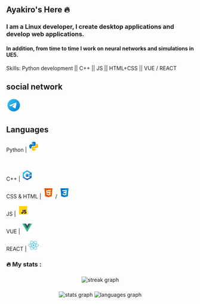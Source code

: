 ## Ayakiro's Here 🔥
### I am a Linux developer, I create desktop applications and develop web applications.
#### In addition, from time to time I work on neural networks and simulations in UE5.

Skills: Python development || C++ || JS || HTML+CSS || VUE / REACT 


## social network
<a href="https://t.me/Ayakiro">
  <img src="image.png" width="40" height="40" alt="Telegram">
</a>

## Languages
<p> Python |  <img src="python.svg" width="30" height="30" alt="python"> </p> 
<br>
<p> C++ |  <img src="cpp.svg" width="30" height="30" alt="python"> </p>
<p> CSS & HTML |  <img src="html.svg" width="30" height="30" alt="python"> / <img src="css.svg" width="30" height="30" alt="python"> </p> 
<p> JS |  <img src="js.svg" width="30" height="30" alt="python"> </p> 
<p> VUE |  <img src="vue.svg" width="30" height="30" alt="python"> </p> 
<p> REACT |  <img src="react.svg" width="30" height="30" alt="python"> </p> 


<h3 align="left">🔥   My stats :</h3>

###

<div align="center">
  <img src="https://streak-stats.demolab.com?user=filimonovalexey&locale=en&mode=daily&theme=dark&hide_border=false&border_radius=5&order=3" height="220" alt="streak graph"  />
</div>

###

<div align="center">
  <img src="https://github-readme-stats.vercel.app/api?username=filimonovalexey&hide_title=false&hide_rank=false&show_icons=true&include_all_commits=true&count_private=true&disable_animations=false&theme=dracula&locale=en&hide_border=false&order=1" height="150" alt="stats graph"  />
  <img src="https://github-readme-stats.vercel.app/api/top-langs?username=filimonovalexey&locale=en&hide_title=false&layout=compact&card_width=320&langs_count=5&theme=dracula&hide_border=false&order=2" height="150" alt="languages graph"  />
</div>

###

